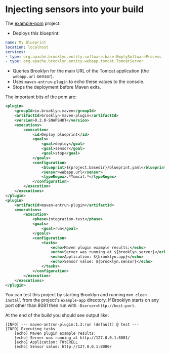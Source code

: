 Injecting sensors into your build
=================================

The [example-pom](https://github.com/brooklyncentral/brooklyn-maven-plugin/tree/master/src/test/projects/example-app)
project:

* Deploys this blueprint:

```yaml
name: My Blueprint
location: localhost
services:
- type: org.apache.brooklyn.entity.software.base.EmptySoftwareProcess
- type: org.apache.brooklyn.entity.webapp.tomcat.TomcatServer
```

* Queries Brooklyn for the main URL of the Tomcat application (the
  `webapp.url` sensor).
* Uses `maven-antrun-plugin` to echo these values to the console.
* Stops the deployment before Maven exits.

The important bits of the pom are:

```xml
<plugin>
    <groupId>io.brooklyn.maven</groupId>
    <artifactId>brooklyn-maven-plugin</artifactId>
    <version>0.2.0-SNAPSHOT</version>
    <executions>
        <execution>
            <id>Deploy blueprint</id>
            <goals>
                <goal>deploy</goal>
                <goal>sensor</goal>
                <goal>stop</goal>
            </goals>
            <configuration>
                <blueprint>${project.basedir}/blueprint.yaml</blueprint>
                <sensor>webapp.url</sensor>
                <typeRegex>.*Tomcat.*</typeRegex>
            </configuration>
        </execution>
    </executions>
</plugin>
<plugin>
    <artifactId>maven-antrun-plugin</artifactId>
    <executions>
        <execution>
            <phase>integration-test</phase>
            <goals>
                <goal>run</goal>
            </goals>
            <configuration>
                <tasks>
                    <echo>Maven plugin example results:</echo>
                    <echo>Server was running at ${brooklyn.server}</echo>
                    <echo>Application: ${brooklyn.app}</echo>
                    <echo>Sensor value: ${brooklyn.sensor}</echo>
                </tasks>
            </configuration>
        </execution>
    </executions>
</plugin>
```

You can test this project by starting Brooklyn and running `mvn clean install`
from the project's `example-app` directory. If Brooklyn starts on any port
other than 8081 then run with `-Dserver=http://host:port`.

At the end of the build you should see output like:

```
[INFO] --- maven-antrun-plugin:1.3:run (default) @ test ---
[INFO] Executing tasks
    [echo] Maven plugin example results:
    [echo] Server was running at http://127.0.0.1:8081/
    [echo] Application: T0tERELL
    [echo] Sensor value: http://127.0.0.1:8080/
```

